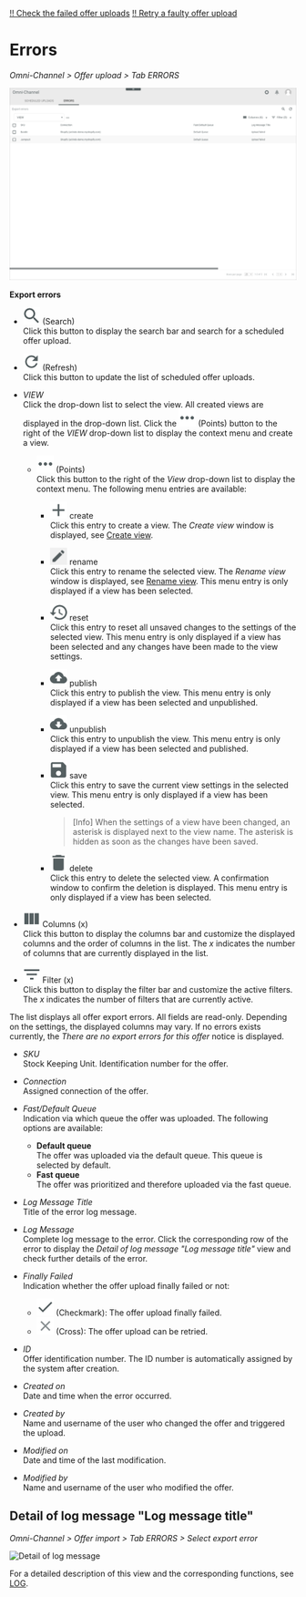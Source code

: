 [!! Check the failed offer uploads](../Operation/03_CheckOfferUpload.md#check-the-failed-offer-uploads)
[!! Retry a faulty offer upload](../Troubleshooting/01_RetryFaultyUpload.md)


# Errors

*Omni-Channel > Offer upload > Tab ERRORS*

![Errors](../../Assets/Screenshots/Channels/OfferUpload/Errors/ExportErrors.png "[Errors]")

**Export errors**

- ![Search](../../Assets/Icons/Search.png "[Search]") (Search)   
  Click this button to display the search bar and search for a scheduled offer upload.

- ![Refresh](../../Assets/Icons/Refresh01.png "[Refresh]") (Refresh)   
  Click this button to update the list of scheduled offer uploads.

- *VIEW*  
  Click the drop-down list to select the view. All created views are displayed in the drop-down list. Click the ![Points](../../Assets/Icons/Points01.png "[Points]") (Points) button to the right of the *VIEW* drop-down list to display the context menu and create a view.   

  - ![Points](../../Assets/Icons/Points01.png "[Points]") (Points)      
    Click this button to the right of the *View* drop-down list to display the context menu. The following menu entries are available:

    - ![Create](../../Assets/Icons/Plus06.png "[Create]") create  
      Click this entry to create a view. The *Create view* window is displayed, see [Create view](#create-view).

    - ![Rename](../../Assets/Icons/Edit02.png "[Rename]") rename  
      Click this entry to rename the selected view. The *Rename view* window is displayed, see [Rename view](#rename-view). This menu entry is only displayed if a view has been selected.

    - ![Reset](../../Assets/Icons/Reset.png "[Reset]") reset  
      Click this entry to reset all unsaved changes to the settings of the selected view. This menu entry is only displayed if a view has been selected and any changes have been made to the view settings.

    - ![Publish](../../Assets/Icons/Publish.png "[Publish]") publish  
      Click this entry to publish the view. This menu entry is only displayed if a view has been selected and unpublished.

    - ![Unpublish](../../Assets/Icons/Unpublish.png "[Unpublish]") unpublish  
      Click this entry to unpublish the view. This menu entry is only displayed if a view has been selected and published.

    - ![Save](../../Assets/Icons/Save.png "[Save]") save  
      Click this entry to save the current view settings in the selected view. This menu entry is only displayed if a view has been selected.

      > [Info] When the settings of a view have been changed, an asterisk is displayed next to the view name. The asterisk is hidden as soon as the changes have been saved.

    - ![Delete](../../Assets/Icons/Trash01.png "[Delete]") delete  
      Click this entry to delete the selected view. A confirmation window to confirm the deletion is displayed. This menu entry is only displayed if a view has been selected.


- ![Columns](../../Assets/Icons/Columns.png "[Columns]") Columns (x)   
  Click this button to display the columns bar and customize the displayed columns and the order of columns in the list. The *x* indicates the number of columns that are currently displayed in the list.

- ![Filter](../../Assets/Icons/Filter.png "[Filter]") Filter (x)   
Click this button to display the filter bar and customize the active filters. The *x* indicates the number of filters that are currently active.

The list displays all offer export errors. All fields are read-only. Depending on the settings, the displayed columns may vary. If no errors exists currently, the *There are no export errors for this offer* notice is displayed.

- *SKU*   
  Stock Keeping Unit. Identification number for the offer.

- *Connection*   
  Assigned connection of the offer.

- *Fast/Default Queue*    
  Indication via which queue the offer was uploaded. The following options are available:
    - **Default queue**   
      The offer was uploaded via the default queue. This queue is selected by default.
    - **Fast queue**   
      The offer was prioritized and therefore uploaded via the fast queue.

[comment]: <> (Stimmt das?Wo wähle ich das aus/ordne ich das zu? Workflows?)

- *Log Message Title*    
  Title of the error log message.

- *Log Message*   
  Complete log message to the error. Click the corresponding row of the error to display the *Detail of log message "Log message title"* view and check further details of the error.

- *Finally Failed*   
  Indication whether the offer upload finally failed or not:
    - ![Check](../../Assets/Icons/Check.png "[Check]") (Checkmark): The offer upload finally failed.
    - ![Cross](../../Assets/Icons/Cross02.png "[Cross]") (Cross): The offer upload can be retried.

- *ID*  
  Offer identification number. The ID number is automatically assigned by the system after creation.

- *Created on*  
  Date and time when the error occurred.

- *Created by*  
  Name and username of the user who changed the offer and triggered the upload.

- *Modified on*  
  Date and time of the last modification.

- *Modified by*  
  Name and username of the user who modified the offer.

[comment]: <> (Spaltenbeschreibung prüfen - was bezieht sich auf den Error und was auf das offer selbst?)


## Detail of log message "Log message title"

*Omni-Channel > Offer import > Tab ERRORS > Select export error*

![Detail of log message](../../Assets/Screenshots/Channels/OOfferUpload/Errors/DetailLogMessage.png "[Detail of log message]")

[comment]: <> (Add screenshot)

For a detailed description of this view and the corresponding functions, see [LOG](./06a_Log.md#detail-of-log-message-log-message-title).